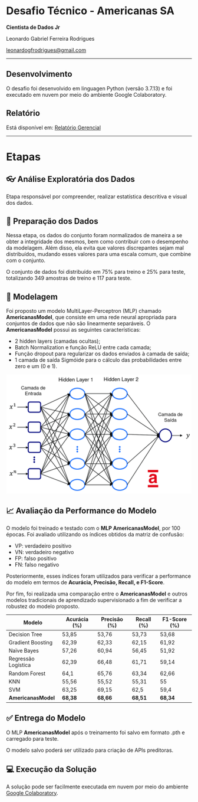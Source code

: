 # Desafio Técnico - Americanas SA
**Cientista de Dados Jr**

Leonardo Gabriel Ferreira Rodrigues

leonardogfrodrigues@gmail.com

__________________
## Desenvolvimento
O desafio foi desenvolvido em linguagen Python (versão 3.7.13) e foi executado em nuvem por meio do ambiente Google Colaboratory.

## Relatório
Está disponível em: [Relatório Gerencial](https://github.com/leonardogfrodrigues/desafio-tecnico/blob/main/Relat%C3%B3rio.pdf)

__________________
# Etapas

## :eyeglasses: Análise Exploratória dos Dados
Etapa responsável por compreender, realizar estatística descritiva e visual dos dados.

## :game_die: Preparação dos Dados
Nessa etapa, os dados do conjunto foram normalizados de maneira a se obter a integridade dos mesmos, bem como contribuir com o desempenho da modelagem. Além disso, ela evita que valores discrepantes sejam mal distribuídos, mudando esses valores para uma escala comum, que combine com o conjunto.

O conjunto de dados foi distribuído em 75% para treino e 25% para teste, totalizando 349 amostras de treino e 117 para teste. 

## :memo: Modelagem
Foi proposto um modelo MultiLayer-Perceptron (MLP) chamado **AmericanasModel**, que consiste em uma rede neural apropriada para conjuntos de dados que não são linearmente separáveis. O **AmericanasModel** possui as seguintes características:

- 2 hidden layers (camadas ocultas);
- Batch Normalization e função ReLU entre cada camada;
- Função dropout para regularizar os dados enviados à camada de saída;
- 1 camada de saída Sigmóide para o cálculo das probabilidades entre zero e um (0 e 1).

<img src="https://github.com/leonardogfrodrigues/desafio-tecnico/blob/main/figuras/AmericanasModel.png" width="620">


## :chart_with_upwards_trend: Avaliação da Performance do Modelo
O modelo foi treinado e testado com o **MLP AmericanasModel**, por 100 épocas. Foi avaliado utilizando os índices obtidos da matriz de confusão:

- VP: verdadeiro positivo
- VN: verdadeiro negativo
- FP: falso positivo
- FN: falso negativo

Posteriormente, esses índices foram utilizados para verificar a performance do modelo em termos de **Acurácia, Precisão, Recall, e F1-Score**.

Por fim, foi realizada uma comparação entre o **AmericanasModel** e outros modelos tradicionais de aprendizado supervisionado a fim de verificar a robustez do modelo proposto.

| Modelo              | Acurácia (%) | Precisão (%) | Recall (%) | F1-Score (%)  |
|---------------------|--------------|--------------|------------|---------------|
| Decision Tree       | 53,85        | 53,76        | 53,73      | 53,68         |   
| Gradient Boosting   | 62,39        | 62,33        | 62,15      | 61,92         |   
| Naïve Bayes         | 57,26        | 60,94        | 56,45      | 51,92         |   
| Regressão Logística | 62,39        | 66,48        | 61,71      | 59,14         |   
| Random Forest       | 64,1         | 65,76        | 63,34      | 62,66         |   
| KNN                 | 55,56        | 55,52        | 55,31      | 55            |   
| SVM   | 63,25        | 69,15        | 62,5       | 59,4          |   
| **AmericanasModel**     | **68,38**        | **68,66**        | **68,51**      | **68,34**         |   
 

## :white_check_mark: Entrega do Modelo
O MLP **AmericanasModel** após o treinamento foi salvo em formato .pth e carregado para teste. 

O modelo salvo poderá ser utilizado para criação de APIs preditoras. 

## :computer:  Execução da Solução
A solução pode ser facilmente executada em nuvem por meio do ambiente [Google Colaboratory](https://github.com/leonardogfrodrigues/desafio-tecnico/blob/main/desafio.ipynb). 
